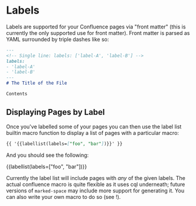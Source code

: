 # Labels

Labels are supported for your Confluence pages via "front matter" (this is currently the only supported use for front matter). Front matter is parsed as YAML surrounded by triple dashes like so:

```markdown
---
<!-- Single line: labels: ['label-A', 'label-B'] -->
labels:
- 'label-A'
- 'label-B'
---
# The Title of the File

Contents
```

## Displaying Pages by Label

Once you've labelled some of your pages you can then use the label list builtin macro function to display a list of pages with a particular macro:

```markdown
{{ '{{labellist(labels=["foo", "bar"])}}' }}
```

And you should see the following:

{{labellist(labels=["foo", "bar"])}}

Currently the label list will include pages with _any_ of the given labels. The actual confluence macro is quite flexible as it uses cql underneath; future versions of `marked-space` may include more support for generating it. You can also write your own macro to do so (see [](macros.md)!).
